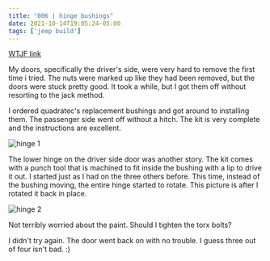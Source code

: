```yaml
---
title: "006 | hinge bushings"
date: 2021-10-14T19:05:24-05:00
tags: ['jeep build']
---
```

[WTJF link](https://wranglertjforum.com/threads/prndls-tj-build-ii-the-green-one.55717/post-981872)

My doors, specifically the driver's side, were very hard to remove the first time i tried. The nuts were marked up like they had been removed, but the doors were stuck pretty good. It took a while, but I got them off without resorting to the jack method.

I ordered quadratec's replacement bushings and got around to installing them. The passenger side went off without a hitch. The kit is very complete and the instructions are excellent.

![hinge 1](/jeep/build-thread/img/PXL_20211013_224228988.MP.jpg)

The lower hinge on the driver side door was another story. The kit comes with a punch tool that is machined to fit inside the bushing with a lip to drive it out. I started just as I had on the three others before. This time, instead of the bushing moving, the entire hinge started to rotate. This picture is after I rotated it back in place.

![hinge 2](/jeep/build-thread/img/PXL_20211013_230357717.MP.jpg)

Not terribly worried about the paint. Should I tighten the torx bolts?

I didn't try again. The door went back on with no trouble. I guess three out of four isn't bad. :)
